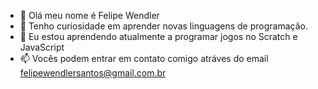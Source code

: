 - 👋 Olá meu nome é Felipe Wendler
- 👀 Tenho curiosidade em aprender novas linguagens de programação.
- 🌱 Eu estou aprendendo atualmente a programar jogos no Scratch e JavaScript
- 📫 Vocês podem entrar em contato comigo atráves do email felipewendlersantos@gmail.com.br

<!---
felipewendler/felipewendler is a ✨ special ✨ repository because its `README.md` (this file) appears on your GitHub profile.
You can click the Preview link to take a look at your changes.
--->
